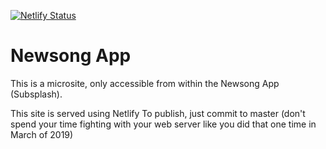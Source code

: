 [![Netlify Status](https://api.netlify.com/api/v1/badges/db5cf739-7b26-4b8f-a6bd-82b979ff3b06/deploy-status)](https://app.netlify.com/sites/xenodochial-aryabhata-1a6980/deploys)

# Newsong App
This is a microsite, only accessible from within the Newsong App (Subsplash). 


This site is served using Netlify
To publish, just commit to master
(don't spend your time fighting with your web server like you did that one time in March of 2019)
